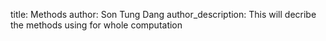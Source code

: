 title: Methods
author: Son Tung Dang
author_description: This will decribe the methods using for whole computation
